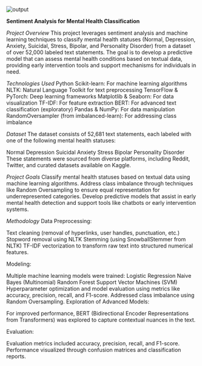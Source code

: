 
![output](https://github.com/user-attachments/assets/15909cc0-ab7c-4aad-b554-032b79741576)

**Sentiment Analysis for Mental Health Classification**

*Project Overview*
This project leverages sentiment analysis and machine learning techniques to classify mental health statuses (Normal, Depression, Anxiety, Suicidal, Stress, Bipolar, and Personality Disorder) from a dataset of over 52,000 labeled text statements. The goal is to develop a predictive model that can assess mental health conditions based on textual data, providing early intervention tools and support mechanisms for individuals in need.

*Technologies Used*
Python
Scikit-learn: For machine learning algorithms
NLTK: Natural Language Toolkit for text preprocessing
TensorFlow & PyTorch: Deep learning frameworks
Matplotlib & Seaborn: For data visualization
TF-IDF: For feature extraction
BERT: For advanced text classification (exploratory)
Pandas & NumPy: For data manipulation
RandomOversampler (from imbalanced-learn): For addressing class imbalance

*Dataset*
The dataset consists of 52,681 text statements, each labeled with one of the following mental health statuses:

Normal
Depression
Suicidal
Anxiety
Stress
Bipolar
Personality Disorder
These statements were sourced from diverse platforms, including Reddit, Twitter, and curated datasets available on Kaggle.

*Project Goals*
Classify mental health statuses based on textual data using machine learning algorithms.
Address class imbalance through techniques like Random Oversampling to ensure equal representation for underrepresented categories.
Develop predictive models that assist in early mental health detection and support tools like chatbots or early intervention systems.

*Methodology*
Data Preprocessing:

Text cleaning (removal of hyperlinks, user handles, punctuation, etc.)
Stopword removal using NLTK
Stemming (using SnowballStemmer from NLTK)
TF-IDF vectorization to transform raw text into structured numerical features.

Modeling:

Multiple machine learning models were trained:
Logistic Regression
Naive Bayes (Multinomial)
Random Forest
Support Vector Machines (SVM)
Hyperparameter optimization and model evaluation using metrics like accuracy, precision, recall, and F1-score.
Addressed class imbalance using Random Oversampling.
Exploration of Advanced Models:

For improved performance, BERT (Bidirectional Encoder Representations from Transformers) was explored to capture contextual nuances in the text.


Evaluation:

Evaluation metrics included accuracy, precision, recall, and F1-score.
Performance visualized through confusion matrices and classification reports.

